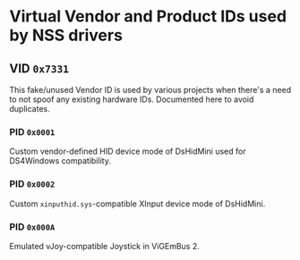 # Virtual Vendor and Product IDs used by NSS drivers

## VID `0x7331`

This fake/unused Vendor ID is used by various projects when there's a need to not spoof any existing hardware IDs. Documented here to avoid duplicates.

### PID `0x0001`

Custom vendor-defined HID device mode of DsHidMini used for DS4Windows compatibility.

### PID `0x0002`

Custom `xinputhid.sys`-compatible XInput device mode of DsHidMini.

### PID `0x000A`

Emulated vJoy-compatible Joystick in ViGEmBus 2.
